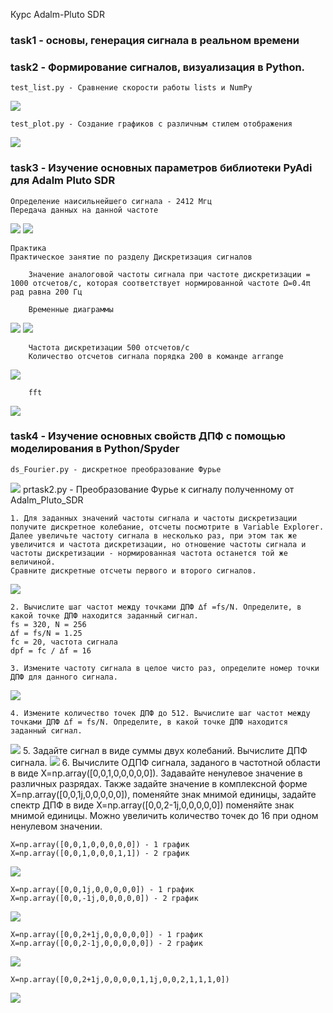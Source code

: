 Курс Adalm-Pluto SDR

### task1 - основы, генерация сигнала в реальном времени

### task2 - Формирование сигналов, визуализация в Python. 
    test_list.py - Сравнение скорости работы lists и NumPy

<img src= "task2/test_sort_speed.png">

    test_plot.py - Создание графиков с различным стилем отображения

<img src= "task2/type_plot.png">


### task3 - Изучение основных параметров библиотеки PyAdi для Adalm Pluto SDR


    Определение наисильнейшего сигнала - 2412 Мгц
    Передача данных на данной частоте
<img src= "task3/signal_data.jpg">
<img src= "task3/signal_data_2.jpg">

    Практика
    Практическое занятие по разделу Дискретизация сигналов

        Значение аналоговой частоты сигнала при частоте дискретизации = 1000 отсчетов/c, которая соответствует нормированной частоте Ω=0.4π рад равна 200 Гц

        Временные диаграммы 

<img src= "task3/sampling_rate_1000.png">
<img src= "task3/sampling_rate_1000_fft.png">

        Частота дискретизации 500 отсчетов/с
        Количество отсчетов сигнала порядка 200 в команде arrange

<img src= "task3/arrange_200.png">

        fft

<img src= "task3/arrange_200_fft.png">

### task4 - Изучение основных свойств ДПФ с помощью моделирования в  Python/Spyder
    ds_Fourier.py - дискретное преобразование Фурье
<img src= "task4/image/ds_fourier.png">
    prtask2.py - Преобразование Фурье к сигналу полученному от Adalm_Pluto_SDR



    1. Для заданных значений частоты сигнала и частоты дискретизации получите дискретное колебание, отсчеты посмотрите в Variable Explorer. Далее увеличьте частоту сигнала в несколько раз, при этом так же увеличится и частота дискретизации, но отношение частоты сигнала и частоты дискретизации - нормированная частота останется той же величиной.
    Сравните дискретные отсчеты первого и второго сигналов.
<img src= "task4/image/1.png">

    2. Вычислите шаг частот между точками ДПФ ∆f =fs/N. Определите, в
    какой точке ДПФ находится заданный сигнал.
    fs = 320, N = 256
    ∆f = fs/N = 1.25 
    fс = 20, частота сигнала
    dpf = fc / ∆f = 16

    3. Измените частоту сигнала в целое чисто раз, определите номер точки
    ДПФ для данного сигнала.
<img src= "task4/image/3.png">

    4. Измените количество точек ДПФ до 512. Вычислите шаг частот между
    точками ДПФ ∆f = fs/N. Определите, в какой точке ДПФ находится заданный сигнал.
<img src= "task4/image/4.png">
    5. Задайте сигнал в виде суммы двух колебаний. Вычислите ДПФ сигнала.
<img src= "task4/image/5.png">
    6.  Вычислите ОДПФ сигнала, заданого в частотной области в виде X=np.array([0,0,1,0,0,0,0,0]).
    Задавайте ненулевое значение в различных разрядах. Также задайте значение в комплексной форме X=np.array([0,0,1j,0,0,0,0,0]), поменяйте знак
    мнимой единицы, задайте спектр ДПФ в виде X=np.array([0,0,2-1j,0,0,0,0,0])
    поменяйте знак мнимой единицы. Можно увеличить количество точек до
    16 при одном ненулевом значении.

    X=np.array([0,0,1,0,0,0,0,0]) - 1 график
    X=np.array([0,0,1,0,0,0,1,1]) - 2 график
<img src= "task4/image/6_1.png">

    X=np.array([0,0,1j,0,0,0,0,0]) - 1 график
    X=np.array([0,0,-1j,0,0,0,0,0]) - 2 график
    
<img src= "task4/image/6_2.png">

    X=np.array([0,0,2+1j,0,0,0,0,0]) - 1 график
    X=np.array([0,0,2-1j,0,0,0,0,0]) - 2 график
<img src= "task4/image/6_3.png">

    X=np.array([0,0,2+1j,0,0,0,0,1,1j,0,0,2,1,1,1,0])
<img src= "task4/image/6_4.png">
